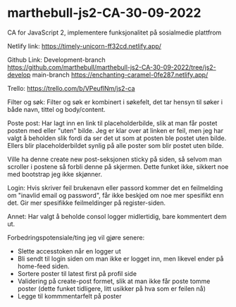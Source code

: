# marthebull-js2-CA-30-09-2022

CA for JavaScript 2, implementere funksjonalitet på sosialmedie plattfrom

Netlify link:
https://timely-unicorn-ff32cd.netlify.app/

Github Link:
Development-branch
https://github.com/marthebull/marthebull-js2-CA-30-09-2022/tree/js2-develop
main-branch
https://enchanting-caramel-0fe287.netlify.app/

Trello:
https://trello.com/b/VPeuflNm/js2-ca

Filter og søk:
Filter og søk er kombinert i søkefelt, det tar hensyn til søker i både navn, tittel og body/content.

Poste post:
Har lagt inn en link til placeholderbilde, slik at man får postet posten med eller "uten" bilde. Jeg er klar over at linken er feil, men jeg har valgt å beholden slik fordi da ser det ut som at posten ble postet uten bilde. Ellers blir placeholderbildet synlig på alle poster som blir postet uten bilde.

Ville ha denne create new post-seksjonen sticky på siden, så selvom man scroller i postene så forbli denne på skjermen. Dette funket ikke, sikkert noe med bootstrap jeg ikke skjønner.

Login:
Hvis skriver feil brukenavn eller passord kommer det en feilmelding om "inavlid email og password", får ikke beskjed om noe mer spesifikt enn det. Gir mer spesifikke feilmeldinger på register-siden.

Annet:
Har valgt å beholde consol logger midlertidig, bare kommentert dem ut.

Forbedringspotensiale/ting jeg vil gjøre senere:

- Slette accesstoken når en logger ut
- Bli sendt til login siden om man ikke er logget inn, men likevel ender på home-feed siden.
- Sortere poster til latest first på profil side
- Validering på create-post formet, slik at man ikke får poste tomme poster (dette funket tidligere, litt usikker på hva som er feilen nå)
- Legge til kommmentarfelt på poster
